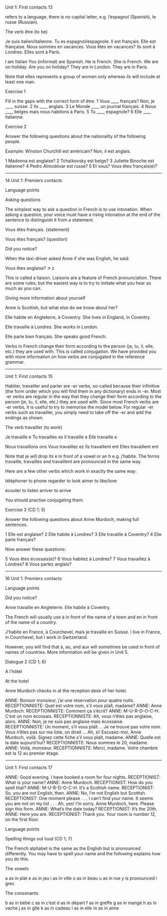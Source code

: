 Unit 1: First contacts 13

refers to a language, there is no capital letter, e.g. l’espagnol (Spanish), le russe (Russian).

The verb être (to be)

Je suis italien/italienne.
Tu es espagnol/espagnole.
Il est français.
Elle est française.
Nous sommes en vacances.
Vous êtes en vacances?
Ils sont à Londres.
Elles sont à Paris.

I am Italian
You (informal) are Spanish.
He is French.
She is French.
We are on holiday.
Are you on holiday?
They are in London.
They are in Paris.

Note that elles represents a group of women only whereas ils will include at least one man.

Exercise 1

Fill in the gaps with the correct form of être.
1 Vous ____ français? Non, je ____ suisse.
2 Ils ____ anglais.
3 Le Monde ____ un journal français.
4 Nous ____ belges mais nous habitons à Paris.
5 Tu ____ espagnole?
6 Elle ____ italienne.

Exercise 2

Answer the following questions about the nationality of the following people.

Example: Winston Churchill est américain?
Non, il est anglais.

1 Madonna est anglaise?
2 Tchaïkovsky est belge?
3 Juliette Binoche est italienne?
4 Pedro Almodóvar est russe?
5 Et vous? Vous êtes français(e)?

---
14 Unit 1: Premiers contacts

Language points

Asking questions

The simplest way to ask a question in French is to use intonation. When asking a question, your voice must have a rising intonation at the end of the sentence to distinguish it from a statement.

Vous êtes français. (statement)

Vous êtes français? (question)

Did you notice?

When the taxi-driver asked Anne if she was English, he said:

Vous êtes anglaise?
        ↗︎
       z

This is called a liaison. Liaisons are a feature of French pronunciation. There are some rules, but the easiest way is to try to imitate what you hear as much as you can.

Giving more information about yourself

Anne is Scottish, but what else do we know about her?

Elle habite en Angleterre, à Coventry.
She lives in England, in Coventry.

Elle travaille à Londres.
She works in London.

Elle parle bien français.
She speaks good French.

Verbs in French change their form according to the person (je, tu, il, elle, etc.) they are used with. This is called conjugation. We have provided you with more information on how verbs are conjugated in the reference grammar.

---
Unit 1: First contacts 15

Habiter, travailler and parler are -er verbs, so-called because their infinitive (the form under which you will find them in any dictionary) ends in -er. Most -er verbs are regular in the way that they change their form according to the person (je, tu, il, elle, etc.) they are used with. Since most French verbs are -er verbs, it is useful to try to memorise the model below. For regular -er verbs such as travailler, you simply need to take off the -er and add the endings as shown.

The verb travailler (to work)

Je travaille e
Tu travailles es
Il travaille e
Elle travaille e

Nous travaillons ons
Vous travaillez ez
Ils travaillent ent
Elles travaillent ent

Note that je will drop its e in front of a vowel or an h e.g. j’habite. The forms travaille, travailles and travaillent are pronounced in the same way.

Here are a few other verbs which work in exactly the same way:

téléphoner to phone
regarder to look
aimer to like/love

écouter to listen
arriver to arrive

You should practise conjugating them.

Exercise 3 (CD 1; 5)

Answer the following questions about Anne Murdoch, making full sentences.

1 Elle est anglaise?
2 Elle habite à Londres?
3 Elle travaille à Coventry?
4 Elle parle français?

Now answer these questions:

5 Vous êtes écossais(e)?
6 Vous habitez à Londres?
7 Vous travaillez à Londres?
8 Vous parlez anglais?

---
16 Unit 1: Premiers contacts

Language points

Did you notice?

Anne travaille en Angleterre.
Elle habite à Coventry.

The French will usually use à in front of the name of a town and en in front of the name of a country.

J’habite en France, à Courchevel, mais je travaille en Suisse.
I live in France, in Courchevel, but I work in Switzerland.

However, you will find that à, au, and aux will sometimes be used in front of names of countries. More information will be given in Unit 5.

Dialogue 2 (CD 1; 6)

A l'hôtel

At the hotel

Anne Murdoch checks in at the reception desk of her hotel.

ANNE: Bonsoir monsieur, j’ai une réservation pour quatre nuits.
RECEPTIONNISTE: Quel est votre nom, s’il vous plaît, madame?
ANNE: Anne Murdoch.
RECEPTIONNISTE: Comment ça s’écrit?
ANNE: M-U-R-D-O-C-H. C’est un nom écossais.
RECEPTIONNISTE: Ah, vous n’êtes pas anglaise, alors.
ANNE: Non, je ne suis pas anglaise mais écossaise.
RECEPTIONNISTE: Un moment, s’il vous plaît ... Je ne trouve pas votre nom. Vous n’êtes pas sur ma liste, on dirait ... Ah, si! Excusez-moi, Anne Murdoch, voilà. Signez cette fiche s’il vous plaît, madame.
ANNE: Quelle est la date aujourd’hui?
RECEPTIONNISTE: Nous sommes le 20, madame.
ANNE: Voilà, monsieur.
RECEPTIONNISTE: Merci, madame. Votre chambre est la 12 au premier étage.

---
Unit 1: First contacts 17

ANNE: Good evening. I have booked a room for four nights.
RECEPTIONIST: What is your name?
ANNE: Anne Murdoch.
RECEPTIONIST: How do you spell that?
ANNE: M-U-R-D-O-C-H. It’s a Scottish name.
RECEPTIONIST: So, you are not English, then.
ANNE: No, I’m not English but Scottish.
RECEPTIONIST: One moment please . . . I can’t find your name. It seems you are not on my list . . . Ah, yes! I’m sorry. Anne Murdoch, here. Please sign this form.
ANNE: What’s the date today?
RECEPTIONIST: It’s the 20th.
ANNE: Here you are.
RECEPTIONIST: Thank you. Your room is number 12, on the first floor.

Language points

Spelling things out loud (CD 1; 7)

The French alphabet is the same as the English but is pronounced differently. You may have to spell your name and the following explains how you do this.

The vowels

a as in plat
e as in jeu
i as in ville
o as in beau
u as in rue
y is pronounced i grec

The consonants

b as in bébé
c as in c’est
d as in départ
f as in greffe
g as in mangé
h as in vache
j as in gîte
k as in cadeau
l as in elle
m as in aime